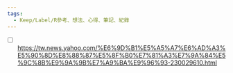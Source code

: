 ```yaml
---
tags:
  - Keep/Label/R參考、想法、心得、筆記、紀錄
---
```



- [ ] https://tw.news.yahoo.com/%E6%9D%B1%E5%A5%A7%E6%AD%A3%E5%90%8D%E8%88%87%E5%8F%B0%E7%81%A3%E7%9A%84%E5%9C%8B%E9%9A%9B%E7%A9%BA%E9%96%93-230029610.html